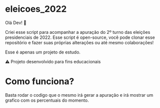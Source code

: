 # eleicoes_2022
 
Olá Dev! 👋

Criei esse script para acompanhar a apuração do 2º turno das eleições presidenciais de 2022. Esse script é open-source, você pode clonar esse repositório e fazer suas próprias alterações ou até mesmo colaborações!

Esse é apenas um projeto de estudo.

⚠️ Projeto desenvolvido para fins educacionais

# Como funciona?

Basta rodar o codigo que o mesmo irá gerar a apuração e irá mostrar um grafico com os percentuais do momento.
